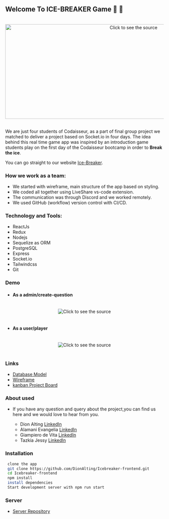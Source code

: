 ## Welcome To ICE-BREAKER Game 🥶 🔨

<div align="center">
	<br>
	<!-- <a href="https://res.cloudinary.com/jessy/image/upload/v1619180195/ice-breaker-image_riyjk5.jpg"> -->
		<img src="https://res.cloudinary.com/jessy/image/upload/v1619180195/ice-breaker-image_riyjk5.jpg" width="800" height="300" alt="Click to see the source">
	</a>
	<br>
</div>

<br/>

We are just four students of Codaisseur, as a part of final group project we matched to deliver a project based on Socket.io in four days. The idea behind this real time game app was inspired by an introduction game students play on the first day of the Codaisseur bootcamp in order to **Break the ice**.

You can go straight to our website [Ice-Breaker](https://ice-breaker.netlify.app/).

### How we work as a team:

- We started with wireframe, main structure of the app based on styling.
- We coded all together using LiveShare vs-code extension.
- The communication was through Discord and we worked remotely.
- We used GitHub (workflow) version control with CI/CD.

### Technology and Tools:

- ReactJs
- Redux
- Nodejs
- Sequelize as ORM
- PostgreSQL
- Express
- Socket.io
- Tailwindcss
- Git

### Demo

- #### As a admin/create-question

<div align="center">
	<br>
		<img src="https://res.cloudinary.com/jessy/image/upload/v1619205204/Peek_2021-04-23_20-54_uxfcxb.gif"  alt="Click to see the source">
	</a>
	<br>
</div>

<br/>

- #### As a user/player

<div align="center">
	<br>
		<img src="https://res.cloudinary.com/jessy/image/upload/v1619204800/Peek_2021-04-23_21-03_dt7twd.gif"  alt="Click to see the source">
	</a>
	<br>
</div>

<br/>

### Links

- [Database Model](https://res.cloudinary.com/jessy/image/upload/v1619177621/ice-breaker-modeldb_uefg3y.png)
- [Wireframe](https://res.cloudinary.com/jessy/image/upload/v1619177621/icee-breaker-wireframe_erf3st.png)
- [kanban Project Board](https://github.com/DionAlting/Icebreaker-frontend/projects/1)

### About used

- If you have any question and query about the project,you can find us here and we would love to hear from you.

  - Dion Alting [LinkedIn](https://www.linkedin.com/in/dion-alting/)
  - Alamani Evangelia [LinkedIn](https://www.linkedin.com/in/evangelia-alamani-487647137/)
  - Giampiero de Vita [LinkedIn](https://www.linkedin.com/in/giampierodevita/)
  - Tazkia Jessy [LinkedIn](https://www.linkedin.com/in/tazkia-jessy-123256108/)

### Installation

```bash
 clone the app
 git clone https://github.com/DionAlting/Icebreaker-frontend.git
 cd Icebreaker-frontend
 npm install
 install dependencies
 Start development server with npm run start
```

### Server

- [Server Repository](https://github.com/DionAlting/Icebreaker-backend)
